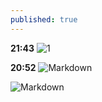 ```yaml
---
published: true
---
```

**21:43**
![1](https://i.loli.net/2018/05/21/5b02cca19a26b.jpg)

**20:52**
![Markdown](http://i4.bvimg.com/647250/494497fe51eaf9fes.jpg)

![Markdown](http://i4.bvimg.com/647250/07565ae010774610.png)

